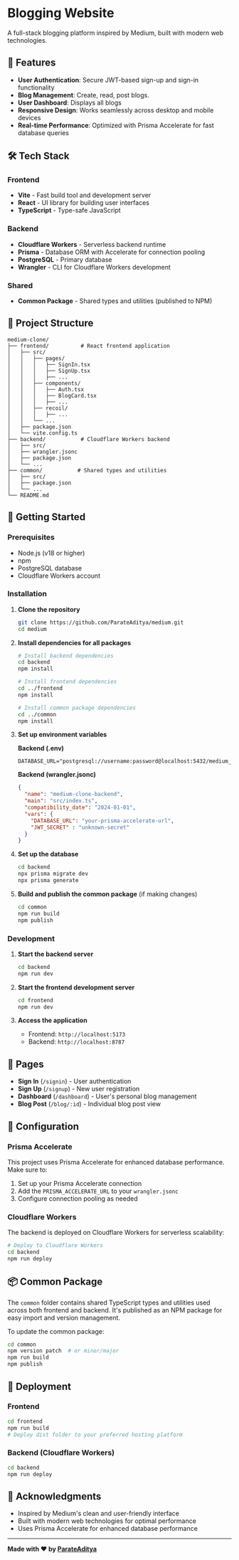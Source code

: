 # Blogging Website

A full-stack blogging platform inspired by Medium, built with modern web technologies.

## 🚀 Features

- **User Authentication**: Secure JWT-based sign-up and sign-in functionality
- **Blog Management**: Create, read, post blogs.
- **User Dashboard**: Displays all blogs
- **Responsive Design**: Works seamlessly across desktop and mobile devices
- **Real-time Performance**: Optimized with Prisma Accelerate for fast database queries

## 🛠️ Tech Stack

### Frontend
- **Vite** - Fast build tool and development server
- **React** - UI library for building user interfaces
- **TypeScript** - Type-safe JavaScript

### Backend
- **Cloudflare Workers** - Serverless backend runtime
- **Prisma** - Database ORM with Accelerate for connection pooling
- **PostgreSQL** - Primary database
- **Wrangler** - CLI for Cloudflare Workers development

### Shared
- **Common Package** - Shared types and utilities (published to NPM)

## 📁 Project Structure

```
medium-clone/
├── frontend/          # React frontend application
│   ├── src/
│   │   ├── pages/
│   │   │   ├── SignIn.tsx
│   │   │   ├── SignUp.tsx
│   │   │   ├── ...
│   │   ├── components/
│   │   │   ├── Auth.tsx
│   │   │   ├── BlogCard.tsx
│   │   │   ├── ...
│   │   ├── recoil/
│   │   │   ├── ...
│   │   └── ...
│   ├── package.json
│   └── vite.config.ts
├── backend/           # Cloudflare Workers backend
│   ├── src/
│   ├── wrangler.jsonc
│   ├── package.json
│   └── ...
├── common/           # Shared types and utilities
│   ├── src/
│   ├── package.json
│   └── ...
└── README.md
```

## 🚀 Getting Started

### Prerequisites

- Node.js (v18 or higher)
- npm
- PostgreSQL database
- Cloudflare Workers account

### Installation

1. **Clone the repository**
   ```bash
   git clone https://github.com/ParateAditya/medium.git
   cd medium
   ```

2. **Install dependencies for all packages**
   ```bash
   # Install backend dependencies
   cd backend
   npm install
   
   # Install frontend dependencies
   cd ../frontend
   npm install
   
   # Install common package dependencies
   cd ../common
   npm install
   ```

3. **Set up environment variables**

   **Backend (.env)**
   ```env
   DATABASE_URL="postgresql://username:password@localhost:5432/medium_clone"
   ```

   **Backend (wrangler.jsonc)**
   ```json
   {
     "name": "medium-clone-backend",
     "main": "src/index.ts",
     "compatibility_date": "2024-01-01",
     "vars": {
       "DATABASE_URL": "your-prisma-accelerate-url",
       "JWT_SECRET" : "unknown-secret"
     }
   }
   ```

4. **Set up the database**
   ```bash
   cd backend
   npx prisma migrate dev
   npx prisma generate
   ```

5. **Build and publish the common package** (if making changes)
   ```bash
   cd common
   npm run build
   npm publish
   ```

### Development

1. **Start the backend server**
   ```bash
   cd backend
   npm run dev
   ```

2. **Start the frontend development server**
   ```bash
   cd frontend
   npm run dev
   ```

3. **Access the application**
   - Frontend: `http://localhost:5173`
   - Backend: `http://localhost:8787`

## 📱 Pages

- **Sign In** (`/signin`) - User authentication
- **Sign Up** (`/signup`) - New user registration
- **Dashboard** (`/dashboard`) - User's personal blog management
- **Blog Post** (`/blog/:id`) - Individual blog post view

## 🔧 Configuration

### Prisma Accelerate

This project uses Prisma Accelerate for enhanced database performance. Make sure to:

1. Set up your Prisma Accelerate connection
2. Add the `PRISMA_ACCELERATE_URL` to your `wrangler.jsonc`
3. Configure connection pooling as needed

### Cloudflare Workers

The backend is deployed on Cloudflare Workers for serverless scalability:

```bash
# Deploy to Cloudflare Workers
cd backend
npm run deploy
```

## 📦 Common Package

The `common` folder contains shared TypeScript types and utilities used across both frontend and backend. It's published as an NPM package for easy import and version management.

To update the common package:
```bash
cd common
npm version patch  # or minor/major
npm run build
npm publish
```

## 🚀 Deployment

### Frontend 
```bash
cd frontend
npm run build
# Deploy dist folder to your preferred hosting platform
```

### Backend (Cloudflare Workers)
```bash
cd backend
npm run deploy
```

## 🙏 Acknowledgments

- Inspired by Medium's clean and user-friendly interface
- Built with modern web technologies for optimal performance
- Uses Prisma Accelerate for enhanced database performance

---

**Made with ❤️ by [ParateAditya](https://github.com/ParateAditya)**
